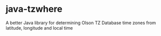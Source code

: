 # java-tzwhere
A better Java library for determining Olson TZ Database time zones from latitude, longitude and local time
